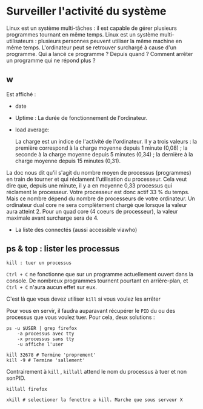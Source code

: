 # Surveiller l'activité du système

Linux est un système multi-tâches : il est capable de gérer plusieurs programmes tournant en même temps.
Linux est un système multi-utilisateurs : plusieurs personnes peuvent utiliser la même machine en même temps.
L'ordinateur peut se retrouver surchargé à cause d'un programme. Qui a lancé ce programme ? Depuis quand ? Comment arrêter un programme qui ne répond plus ?

## w
    
Est affiché :
- date
- Uptime : La durée de fonctionnement de l'ordinateur.
- load average: 

    La charge est un indice de l'activité de l'ordinateur. Il y a trois valeurs :
    la première correspond à la charge moyenne depuis 1 minute (0,08) ;
    la seconde à la charge moyenne depuis 5 minutes (0,34) ;
    la dernière à la charge moyenne depuis 15 minutes (0,31).
    
La doc nous dit qu'il s'agit du nombre moyen de processus (programmes) en train de tourner et qui réclament l'utilisation du processeur.
Cela veut dire que, depuis une minute, il y a en moyenne 0,33 processus qui réclament le processeur. Votre processeur est donc actif 33 % du temps.
Mais ce nombre dépend du nombre de processeurs de votre ordinateur. Un ordinateur dual core ne sera complètement chargé que lorsque la valeur aura atteint 2. Pour un quad core (4 coeurs de processeur), la valeur maximale avant surcharge sera de 4.

- La liste des connectés (aussi accessible viawho)


## ps & top : lister les processus


    kill : tuer un processus

```Ctrl + C``` ne fonctionne que sur un programme actuellement ouvert dans la console. 
De nombreux programmes tournent pourtant en arrière-plan, et ```Ctrl + C``` n'aura aucun effet sur eux.

C'est là que vous devez utiliser ```kill``` si vous voulez les arrêter 

Pour vous en servir, il faudra auparavant récupérer le ```PID``` du ou des processus que vous voulez tuer. 
Pour cela, deux solutions :

    ps -u $USER | grep firefox
        -a processus avec tty
        -x processus sans tty
        -u affiche l'user
    
    kill 32678 # Termine 'proprement'
    kill -9 # Termine 'sallement'

Contrairement à ```kill``` , ```killall``` attend le nom du processus à tuer et non sonPID.

    killall firefox
    
    xkill # selectioner la fenettre a kill. Marche que sous serveur X
